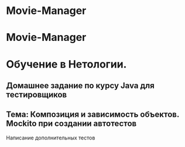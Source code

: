 # Movie-Manager
# Movie-Manager

# Обучение в Нетологии.

## Домашнее задание по курсу Java для тестировщиков

## Тема: Композиция и зависимость объектов. Mockito при создании автотестов
Написание дополнительных тестов
